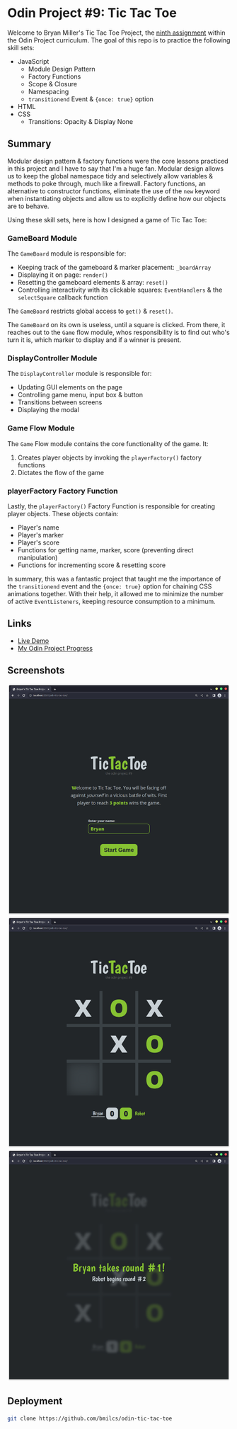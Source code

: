 # Odin Project #9: Tic Tac Toe

Welcome to Bryan Miller's Tic Tac Toe Project, the [ninth assignment](https://www.theodinproject.com/lessons/node-path-javascript-tic-tac-toe) within the Odin Project curriculum. The goal of this repo is to practice the following skill sets:

- JavaScript
  - Module Design Pattern
  - Factory Functions
  - Scope & Closure
  - Namespacing
  - `transitionend` Event & `{once: true}` option
- HTML
- CSS
  - Transitions: Opacity & Display None

## Summary

Modular design pattern & factory functions were the core lessons practiced in this project and I have to say that I'm a huge fan. Modular design allows us to keep the global namespace tidy and selectively allow variables & methods to poke through, much like a firewall. Factory functions, an alternative to constructor functions, eliminate the use of the `new` keyword when instantiating objects and allow us to explicitly define how our objects are to behave.

Using these skill sets, here is how I designed a game of Tic Tac Toe:

### GameBoard Module

The `GameBoard` module is responsible for:

- Keeping track of the gameboard & marker placement: `_boardArray`
- Displaying it on page: `render()`
- Resetting the gameboard elements & array: `reset()`
- Controlling interactivity with its clickable squares: `EventHandlers` & the `selectSquare` callback function

The `GameBoard` restricts global access to `get()` & `reset()`.

The `GameBoard` on its own is useless, until a square is clicked. From there, it reaches out to the `Game` flow module, whos responsibility is to find out who's turn it is, which marker to display and if a winner is present.

### DisplayController Module

The `DisplayController` module is responsible for:

- Updating GUI elements on the page
- Controlling game menu, input box & button
- Transitions between screens
- Displaying the modal

### Game Flow Module

The `Game` Flow module contains the core functionality of the game. It:

1. Creates player objects by invoking the `playerFactory()` factory functions
1. Dictates the flow of the game

### playerFactory Factory Function

Lastly, the `playerFactory()` Factory Function is responsible for creating player objects. These objects contain:

- Player's name
- Player's marker
- Player's score
- Functions for getting name, marker, score (preventing direct manipulation)
- Functions for incrementing score & resetting score

In summary, this was a fantastic project that taught me the importance of the `transitionend` event and the `{once: true}` option for chaining CSS animations together. With their help, it allowed me to minimize the number of active `EventListeners`, keeping resource consumption to a minimum.

## Links

- [Live Demo](https://bmilcs.github.io/odin-tic-tac-toe/)
- [My Odin Project Progress](https://github.com/bmilcs/odin-project)

## Screenshots

![Screenshot #1](images/screenshot1.png)
![Screenshot #2](images/screenshot2.png)
![Screenshot #3](images/screenshot3.png)

## Deployment

```sh
git clone https://github.com/bmilcs/odin-tic-tac-toe
```
